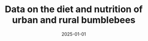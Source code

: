 ---
title: "Data on the diet and nutrition of urban and rural bumblebees"
collection: publications
permalink: /publication/2025-bumblebee-diet
excerpt: 'This paper provides comprehensive data on bumblebee nutrition in urban and rural contexts.'
date: 2025-01-01
venue: 'Scientific Data'
paperurl: 'https://doi.org/10.1038/s41597-025-XXXXX-X'
citation: 'Casanelles-Abella, J., Selva, S., Keller, A., Ruedenauer, F.A., Fournier, B., et al. (2025). Data on the diet and nutrition of urban and rural bumblebees. Scientific Data 12(1), 286.'
--- 
